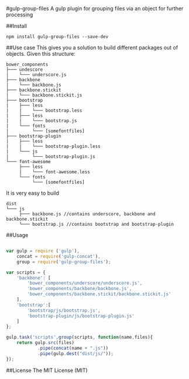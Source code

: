 #gulp-group-files
A gulp plugin for grouping files via an object for further processing

##Install
```
npm install gulp-group-files --save-dev
```

##Use case
This gives you a solution to build different packages out of objects. Given this structure:
```
bower_components
├─── undescore
|    └─── underscore.js
├─── backbone
|    └─── backbone.js
├─── backbone.stickit
|    └─── backbone.stickit.js
├─── bootstrap
|    ├─── less
|    |    └─── bootstrap.less
|    ├─── less
|    |    └─── bootstrap.js
|    └─── fonts
|         └─── [somefontfiles]
├─── bootstrap-plugin
|    ├─── less
|    |    └─── bootstrap-plugin.less
|    └─── js
|         └─── bootstrap-plugin.js
└─── font-awesome
     ├─── less
     |    └─── font-awesome.less
     └─── fonts
          └─── [somefontfiles]
```

It is very easy to build

```
dist
└─── js
     ├─── backbone.js //contains underscore, backbone and backbone.stickit
     └─── bootstrap.js //contains bootstrap and bootstrap-plugin
```

##Usage
```js

var gulp = require ('gulp'),
    concat = require('gulp-concat'),
    group = require('gulp-group-files');

var scripts = {
    'backbone': [
        'bower_components/underscore/underscore.js', 
        'bower_components/backbone/backbone.js',
        'bower_components/backbone.stickit/backbone.stickit.js'
    ],
    'bootstrap':[
        'bootstrap/js/bootstrap.js',
        'bootstrap-plugin/js/bootstrap-plugin.js'
    ]
};

gulp.task('scripts',group(scripts, function(name,files){
    return gulp.src(files)
            .pipe(concat(name + ".js"))
            .pipe(gulp.dest("dist/js/"));
});
```

##License
The MIT License (MIT)